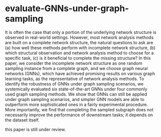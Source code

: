 # evaluate-GNNs-under-graph-sampling
It is often the case that only a portion of the underlying network structure is observed in real-world settings. However, most network analysis methods are built on a complete network structure, the natural questions to ask are (a) how well these methods perform with incomplete network structure, (b) which structural observation and network analysis method to choose for a specific task, (c) is it beneficial to complete the missing structure? 
In this paper, we consider the incomplete network structure as one random sampling instance from a complete graph, and we choose graph neural networks (GNNs), which have achieved promising results on various graph learning tasks, as the representative of network analysis methods. To identify the robustness of GNNs under graph sampling scenarios, we systemically evaluated six state-of-the-art GNNs under four commonly used graph sampling methods.
We show that GNNs can still be applied under graph sampling scenarios, and simpler GNN models are able to outperform more sophisticated ones in a fairly experimental procedure. More importantly, we find that completing the sampled subgraph does not necessarily improve the performance of downstream tasks; it depends on the dataset itself. 

this paper is still under review.
